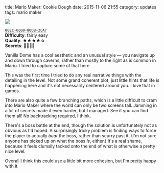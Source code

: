 title: Mario Maker: Cookie Dough
date: 2015-11-06 21:55
category: updates
tags: mario maker

<div class="prose-full-illustration">
<img src="/dev/media/mario-maker/cookie-dough.jpg">
</div>

[`00EC-0000-00DB-3CA7`](https://supermariomakerbookmark.nintendo.net/courses/00EC-0000-00DB-3CA7)  
**Difficulty**: fairly easy  
**Quality**: ★★★★☆  
**Secrets**: 🍄🍄🍄🍄

Vanilla Dome has a cool aesthetic and an unusual style — you navigate up and down through caverns, rather than mostly to the right as is common in Mario.  I tried to capture some of that here.

This was the first time I tried to do any real narrative things with the detailing in the level.  Not some grand coherent plot; just little hints that life is happening here and it's not necessarily centered around you.  I love that in games.

There are also quite a few branching paths, which is a little difficult to cram into Mario Maker where the world can only be two screens tall.  Jamming in a lot of secrets made it even harder, but I managed.  See if you can find them all!  No backtracking required, I think.

There's a boss battle at the end, though the solution is unfortunately not as obvious as I'd hoped.  A surprisingly tricky problem is finding ways to force the player to actually _beat_ the boss, rather than scurry past it.  (I'm not sure anyone has picked up on what the boss _is_, either.)  It's a real shame, because it feels clumsily tacked onto the end of what is otherwise a pretty nice level.

Overall I think this could use a little bit more cohesion, but I'm pretty happy with it.
